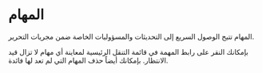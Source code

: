 ﻿# المهام

المهام تتيح الوصول السريع إلى التحديثات والمسؤوليات الخاصة ضمن مجريات التحرير.

بإمكانك النقر على رابط المهمة في قائمة التنقل الرئيسية لمعاينة أي مهام لا تزال قيد الانتظار. بإمكانك أيضاً حذف المهام التي لم تعد لها فائدة.

